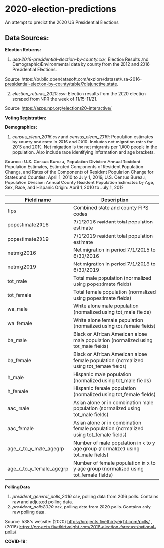 # 2020-election-predictions
An attempt to predict the 2020 US Presidential Elections


## Data Sources:  

**Election Returns:**  
1. _usa-2016-presidential-election-by-county.csv_, Election Results and Demographic/Environmental data by county from the 2012 and 2016 Presidential Elections. 

Source: https://public.opendatasoft.com/explore/dataset/usa-2016-presidential-election-by-county/table/?disjunctive.state. 

2. _election_returns_2020.csv_: Election results from the 2020 election scraped from NPR the week of 11/15-11/21. 

Source: https://apps.npr.org/elections20-interactive/


**Voting Registration:**  

**Demographics:**  
1. _census_clean_2016.csv_ and _census_clean_2019_: Population estimates by county and state in 2016 and 2019. Includes net migration rates for 2016 and 2019. Net migration is the net migrants per 1,000 people in the population. Also include race identifying information and age brackets.
  
Sources: U.S. Census Bureau, Population Division: Annual Resident Population Estimates, Estimated Components of Resident Population Change, and Rates of the Components of Resident Population Change for States and Counties: April 1, 2010 to July 1, 2019; U.S. Census Bureau, Population Division: Annual County Resident Population Estimates by Age, Sex, Race, and Hispanic Origin: April 1, 2010 to July 1, 2019  


Field name | Description  
--- | ---  
fips | Combined state and county FIPS codes
popestimate2016 | 7/1/2016 resident total population estimate
popestimate2019 | 7/1/2019 resident total population estimate
netmig2016 | Net migration in period 7/1/2015 to 6/30/2016
netmig2019 | Net migration in period 7/1/2018 to 6/30/2019    
tot_male | Total male population (normalized using popestimate fields) 
tot_female | Total female population (normalized using popestimate fields) 
wa_male | White alone male population (normalized using tot_male fields)
wa_female | White alone female population (normalized using tot_female fields)
ba_male | Black or African American alone male population (normalized using tot_male fields)
ba_female | Black or African American alone female population (normalized using tot_female fields)
h_male | Hispanic male population (normalized using tot_male fields)
h_female | Hispanic female population (normalized using tot_female fields)
aac_male | Asian alone or in combination male population (normalized using tot_male fields)
aac_female | Asian alone or in combination female population (normalized using tot_female fields)
age_x_to_y_male_agegrp | Number of male population in x to y age group (normalized using tot_male fields)
age_x_to_y_female_agegrp | Number of female population in x to y age group (normalized using tot_female fields)


**Polling Data** 
1. _president_general_polls_2016.csv_, polling data from 2016 polls. Contains raw and adjusted polling data. 
2. _president_polls2020.csv_, polling data from 2020 polls. Contains only raw polling data.

Source: 538's website: (2020) https://projects.fivethirtyeight.com/polls/ , 
(2016) https://projects.fivethirtyeight.com/2016-election-forecast/national-polls/

**COVID-19:**
